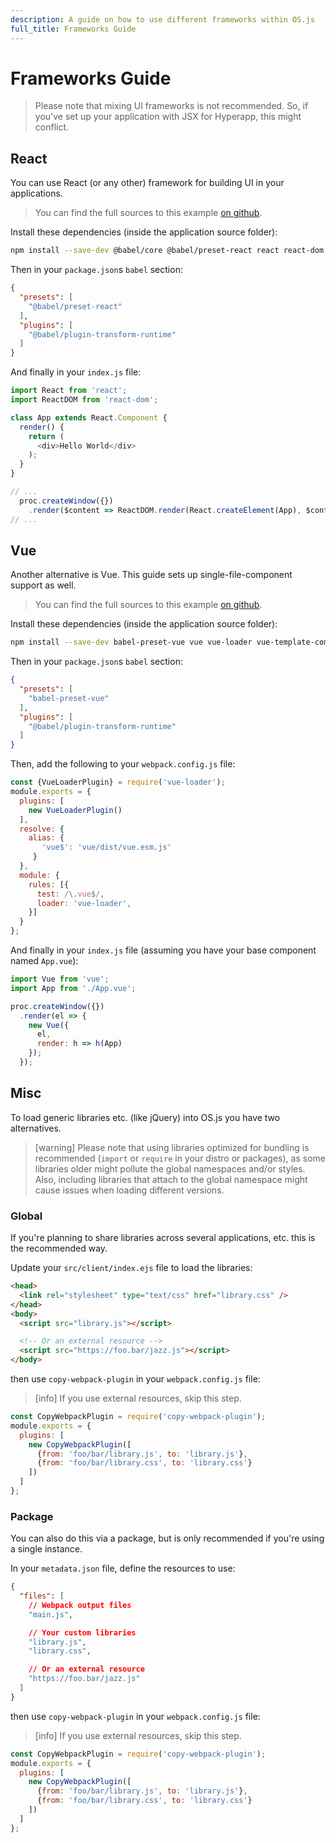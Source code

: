 ```yaml
---
description: A guide on how to use different frameworks within OS.js
full_title: Frameworks Guide
---
```


# Frameworks Guide

> Please note that mixing UI frameworks is not recommended. So, if you've set up your application with JSX for Hyperapp, this might conflict.

## React

You can use React (or any other) framework for building UI in your applications.

> You can find the full sources to this example [on github](https://github.com/os-js/osjs-example-react-application).

Install these dependencies (inside the application source folder):

```bash
npm install --save-dev @babel/core @babel/preset-react react react-dom
```

Then in your `package.json`s `babel` section:

```json
{
  "presets": [
    "@babel/preset-react"
  ],
  "plugins": [
    "@babel/plugin-transform-runtime"
  ]
}
```

And finally in your `index.js` file:

```javascript
import React from 'react';
import ReactDOM from 'react-dom';

class App extends React.Component {
  render() {
    return (
      <div>Hello World</div>
    );
  }
}

// ...
  proc.createWindow({})
    .render($content => ReactDOM.render(React.createElement(App), $content));
// ...
```

## Vue

Another alternative is Vue. This guide sets up single-file-component support as well.

> You can find the full sources to this example [on github](https://github.com/os-js/osjs-example-vue-application).

Install these dependencies (inside the application source folder):

```bash
npm install --save-dev babel-preset-vue vue vue-loader vue-template-compiler webpack
```

Then in your `package.json`s `babel` section:

```json
{
  "presets": [
    "babel-preset-vue"
  ],
  "plugins": [
    "@babel/plugin-transform-runtime"
  ]
}
```

Then, add the following to your `webpack.config.js` file:

```javascript
const {VueLoaderPlugin} = require('vue-loader');
module.exports = {
  plugins: [
    new VueLoaderPlugin()
  ],
  resolve: {
    alias: {
       'vue$': 'vue/dist/vue.esm.js'
     }
  },
  module: {
    rules: [{
      test: /\.vue$/,
      loader: 'vue-loader',
    }]
  }
};
```

And finally in your `index.js` file (assuming you have your base component named `App.vue`):

```javascript
import Vue from 'vue';
import App from './App.vue';

proc.createWindow({})
  .render(el => {
    new Vue({
      el,
      render: h => h(App)
    });
  });
```

## Misc

To load generic libraries etc. (like jQuery) into OS.js you have two alternatives.

> [warning] Please note that using libraries optimized for bundling is recommended (`import` or `require` in your distro or packages), as some libraries older might pollute the global namespaces and/or styles. Also, including libraries that attach to the global namespace might cause issues when loading different versions.

### Global

If you're planning to share libraries across several applications, etc. this is the recommended way.

Update your `src/client/index.ejs` file to load the libraries:

```html
<head>
  <link rel="stylesheet" type="text/css" href="library.css" />
</head>
<body>
  <script src="library.js"></script>

  <!-- Or an external resource -->
  <script src="https://foo.bar/jazz.js"></script>
</body>
```

then use `copy-webpack-plugin` in your `webpack.config.js` file:

> [info] If you use external resources, skip this step.

```javascript
const CopyWebpackPlugin = require('copy-webpack-plugin');
module.exports = {
  plugins: [
    new CopyWebpackPlugin([
      {from: 'foo/bar/library.js', to: 'library.js'},
      {from: 'foo/bar/library.css', to: 'library.css'}
    ])
  ]
};
```

### Package

You can also do this via a package, but is only recommended if you're using a single instance.

In your `metadata.json` file, define the resources to use:

```json
{
  "files": [
    // Webpack output files
    "main.js",

    // Your custom libraries
    "library.js",
    "library.css",

    // Or an external resource
    "https://foo.bar/jazz.js"
  ]
}
```

then use `copy-webpack-plugin` in your `webpack.config.js` file:

> [info] If you use external resources, skip this step.

```javascript
const CopyWebpackPlugin = require('copy-webpack-plugin');
module.exports = {
  plugins: [
    new CopyWebpackPlugin([
      {from: 'foo/bar/library.js', to: 'library.js'},
      {from: 'foo/bar/library.css', to: 'library.css'}
    ])
  ]
};
```
